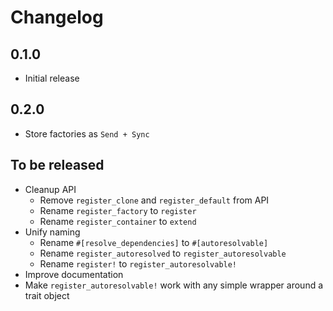 # Changelog

## 0.1.0

- Initial release

## 0.2.0

- Store factories as `Send + Sync`

## To be released

- Cleanup API
    - Remove `register_clone` and `register_default` from API
    - Rename `register_factory` to `register`
    - Rename `register_container` to `extend`
- Unify naming
    - Rename `#[resolve_dependencies]` to `#[autoresolvable]`
    - Rename `register_autoresolved` to `register_autoresolvable`
    - Rename `register!` to `register_autoresolvable!`
- Improve documentation
- Make `register_autoresolvable!` work with any simple wrapper around a trait object
